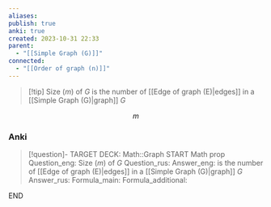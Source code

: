 ```yaml
---
aliases: 
publish: true
anki: true
created: 2023-10-31 22:33
parent:
  - "[[Simple Graph (G)]]"
connected:
  - "[[Order of graph (n)]]"
---
```


> [!tip] Size ($m$) of $G {}$
> is the number of [[Edge of graph (E)|edges]] in a [[Simple Graph (G)|graph]] $G$

$$m$$

### Anki
> [!question]-
TARGET DECK: Math::Graph
START
Math prop
Question_eng: Size ($m$) of $G {}$
Question_rus: 
Answer_eng: is the number of [[Edge of graph (E)|edges]] in a [[Simple Graph (G)|graph]] $G$
Answer_rus: 
Formula_main: 
Formula_additional:
<!--ID: 1699164832914-->
END










